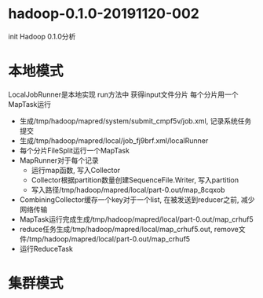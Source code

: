 # hadoop-0.1.0-20191120-002
init
Hadoop 0.1.0分析

# 本地模式

LocalJobRunner是本地实现
  run方法中
  获得input文件分片
  每个分片用一个MapTask运行
  
  - 生成/tmp/hadoop/mapred/system/submit_cmpf5v/job.xml, 记录系统任务提交
  - 生成/tmp/hadoop/mapred/local/job_fj9brf.xml/localRunner
  - 每个分片FileSplit运行一个MapTask
  - MapRunner对于每个记录
      - 运行map函数, 写入Collector
      - Collector根据partition数量创建SequenceFile.Writer, 写入partition
      - 写入路径/tmp/hadoop/mapred/local/part-0.out/map_8cqxob
  - CombiningCollector缓存一个key对于一个list, 在被发送到reducer之前, 减少网络传输
  - MapTask运行完成生成/tmp/hadoop/mapred/local/part-0.out/map_crhuf5
  - reduce任务生成/tmp/hadoop/mapred/local/map_crhuf5.out, remove文件/tmp/hadoop/mapred/local/part-0.out/map_crhuf5
  - 运行ReduceTask
  
# 集群模式
